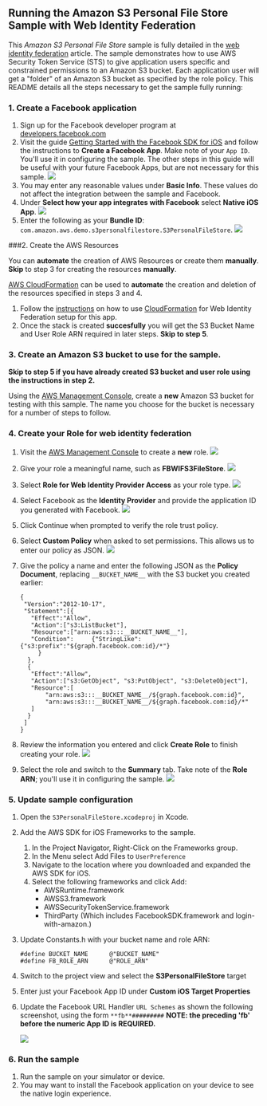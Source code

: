 ## Running the Amazon S3 Personal File Store Sample with Web Identity Federation

This _Amazon S3 Personal File Store_ sample is fully detailed in the [web identity federation](http://aws.amazon.com/articles/4617974389850313) article.  The sample demonstrates how to use AWS Security Token Service (STS) to give application users specific and constrained permissions to an Amazon S3 bucket.  Each application user will get a "folder" of an Amazon S3 bucket as specified by the role policy.  This README details all the steps necessary to get the sample fully running:

### 1. Create a Facebook application

1.  Sign up for the Facebook developer program at [developers.facebook.com](https://developers.facebook.com/)
2.  Visit the guide [Getting Started with the Facebook SDK for iOS](https://developers.facebook.com/docs/getting-started/facebook-sdk-for-ios/) and follow the instructions to **Create a Facebook App**. Make note of your `App ID`. You'll use it in configuring the sample. The other steps in this guide will be useful with your future Facebook Apps, but are not necessary for this sample.
    ![](images/Facebook_App_ID.png)
3.  You may enter any reasonable values under **Basic Info**. These values do not affect the integration between the sample and Facebook.
4.  Under **Select how your app integrates with Facebook** select **Native iOS App**.
    ![](images/Facebook_Native_App-iOS.png)
5.  Enter the following as your **Bundle ID**: `com.amazon.aws.demo.s3personalfilestore.S3PersonalFileStore`.
    ![](images/iOS_Bundle_ID.png)

###2. Create the AWS Resources

You can **automate** the creation of AWS Resources or create them **manually**. **Skip** to step 3 for creating the resources **manually**.

[AWS CloudFormation](https://console.aws.amazon.com/cloudformation/home) can be used to **automate** the creation and deletion of the resources specified in steps 3 and 4. 

1. Follow the [instructions](https://mobile.awsblog.com/post/Tx3ILZHIKNTQQ83/Simplify-Web-Identity-Federation-Setup-with-AWS-CloudFormation) on how to use [CloudFormation](https://console.aws.amazon.com/cloudformation/home) for Web Identity Federation setup for this app.
2. Once the stack is created **succesfully** you will get the S3 Bucket Name and User Role ARN required in later steps. **Skip to step 5**.

### 3. Create an Amazon S3 bucket to use for the sample.

**Skip to step 5 if you have already created S3 bucket and user role using the instructions in step 2.**

Using the [AWS Management Console](https://console.aws.amazon.com/s3/home), create a **new** Amazon S3 bucket for testing with this sample.  The name you choose for the bucket is necessary for a number of steps to follow.

### 4. Create your Role for web identity federation

1.  Visit the [AWS Management Console](https://console.aws.amazon.com/iam/home) to create a **new** role.
    ![](images/Create_New_Role.png)
2.  Give your role a meaningful name, such as **FBWIFS3FileStore**.
    ![](images/FB_Role_Name.png)
3.  Select **Role for Web Identity Provider Access** as your role type.
    ![](images/Select_WIF_Role.png)
4.  Select Facebook as the **Identity Provider** and provide the application ID you generated with Facebook.
    ![](images/Role_With_Facebook.png)
5.  Click Continue when prompted to verify the role trust policy.
6.  Select **Custom Policy** when asked to set permissions. This allows us to enter our policy as JSON.
![](images/Select_Custom_Policy.png)
7.  Give the policy a name and enter the following JSON as the **Policy Document**, replacing `__BUCKET_NAME__` with the S3 bucket you created earlier:

	```
	{
	 "Version":"2012-10-17",
	 "Statement":[{
	   "Effect":"Allow",
	   "Action":["s3:ListBucket"],
	   "Resource":["arn:aws:s3:::__BUCKET_NAME__"],
	   "Condition":     {"StringLike":       {"s3:prefix":"${graph.facebook.com:id}/*"}
	     }
	  },
	  {
	   "Effect":"Allow",
	   "Action":["s3:GetObject", "s3:PutObject", "s3:DeleteObject"],
	   "Resource":[
	       "arn:aws:s3:::__BUCKET_NAME__/${graph.facebook.com:id}",
	       "arn:aws:s3:::__BUCKET_NAME__/${graph.facebook.com:id}/*"
	   ]
	  }
	 ]
	}
	```

8.  Review the information you entered and click **Create Role** to finish creating your role.
    ![](images/Confirm_FB_WIF_Role.png)
9.  Select the role and switch to the **Summary** tab. Take note of the **Role ARN**; you'll use it in configuring the sample.
    ![](images/FB_Role_ARN.png)

### 5. Update sample configuration

1.  Open the `S3PersonalFileStore.xcodeproj` in Xcode.
2.  Add the AWS SDK for iOS Frameworks to the sample.
	1.  In the Project Navigator, Right-Click on the Frameworks group.
	2.  In the Menu select Add Files to `UserPreference`
	3.  Navigate to the location where you downloaded and expanded the AWS SDK for iOS.
	4.  Select the following frameworks and click Add:
		*  AWSRuntime.framework
		*  AWSS3.framework
		*  AWSSecurityTokenService.framework
		*  ThirdParty (Which includes FacebookSDK.framework and login-with-amazon.)
3.  Update Constants.h with your bucket name and role ARN:

	```
	#define BUCKET_NAME      @"BUCKET_NAME"
	#define FB_ROLE_ARN      @"ROLE_ARN"
	```

4.  Switch to the project view and select the **S3PersonalFileStore** target
5.  Enter just your Facebook App ID under **Custom iOS Target Properties**
6.  Update the Facebook URL Handler `URL Schemes` as shown the following screenshot, using the form `**fb**#########`
**NOTE: the preceding 'fb' before the numeric App ID is REQUIRED.**

    ![](images/Update_iOS_Project_Settings.png)

### 6. Run the sample

1.  Run the sample on your simulator or device.
2.  You may want to install the Facebook application on your device to see the native login experience.
